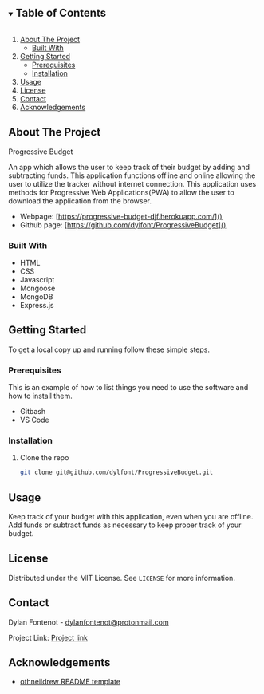<details open="open">
  <summary><h2 style="display: inline-block">Table of Contents</h2></summary>
  <ol>
    <li>
      <a href="#about-the-project">About The Project</a>
      <ul>
        <li><a href="#built-with">Built With</a></li>
      </ul>
    </li>
    <li>
      <a href="#getting-started">Getting Started</a>
      <ul>
        <li><a href="#prerequisites">Prerequisites</a></li>
        <li><a href="#installation">Installation</a></li>
      </ul>
    </li>
    <li><a href="#usage">Usage</a></li>
    <li><a href="#license">License</a></li>
    <li><a href="#contact">Contact</a></li>
    <li><a href="#acknowledgements">Acknowledgements</a></li>
  </ol>
</details>

## About The Project

Progressive Budget 

An app which allows the user to keep track of their budget by adding and subtracting funds. This application functions offline and online allowing the user to utilize the tracker without internet connection. This application uses methods for Progressive Web Applications(PWA) to allow the user to download the application from the browser.

- Webpage: [https://progressive-budget-djf.herokuapp.com/]()
- Github page: [https://github.com/dylfont/ProgressiveBudget]()

### Built With

- HTML
- CSS
- Javascript
- Mongoose
- MongoDB
- Express.js

<!-- GETTING STARTED -->

## Getting Started

To get a local copy up and running follow these simple steps.

### Prerequisites

This is an example of how to list things you need to use the software and how to install them.

- Gitbash
- VS Code

### Installation

1. Clone the repo
   ```sh
   git clone git@github.com/dylfont/ProgressiveBudget.git
   ```

## Usage

Keep track of your budget with this application, even when you are offline. Add funds or subtract funds as necessary to keep proper track of your budget.

## License

Distributed under the MIT License. See `LICENSE` for more information.

## Contact

Dylan Fontenot - [dylanfontenot@protonmail.com](dylanfontenot@protonmail.com)

Project Link: [Project link](https://https://github.com/dylfont/ProgressiveBudget)

## Acknowledgements

- [othneildrew README template](https://github.com/othneildrew/Best-README-Template)